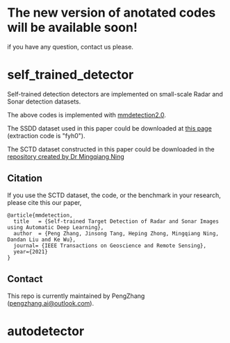 # The new version of anotated codes will be available soon!

if you have any question, contact us please.

# self_trained_detector
Self-trained detection detectors are implemented on small-scale Radar and Sonar detection datasets.

The above codes is implemented with [mmdetection2.0](https://github.com/open-mmlab/mmdetection).

The SSDD dataset used in this paper could be downloaded at [this page](https://pan.baidu.com/share/init?surl=bkg0jd0H9tV8w25gRO1c6A) (extraction code is "fyh0").

The SCTD dataset constructed in this paper could be downloaded in the [repository created by Dr Mingqiang Ning](https://github.com/freepoet/SCTD)


## Citation

If you use the SCTD dataset, the code, or the benchmark in your research, please cite this our paper,

```
@article{mmdetection,
  title   = {Self-trained Target Detection of Radar and Sonar Images using Automatic Deep Learning},
  author  = {Peng Zhang, Jinsong Tang, Heping Zhong, Mingqiang Ning, Dandan Liu and Ke Wu},
  journal= {IEEE Transactions on Geoscience and Remote Sensing},
  year={2021}
}
```


## Contact

This repo is currently maintained by PengZhang (pengzhang.ai@outlook.com).
# autodetector
